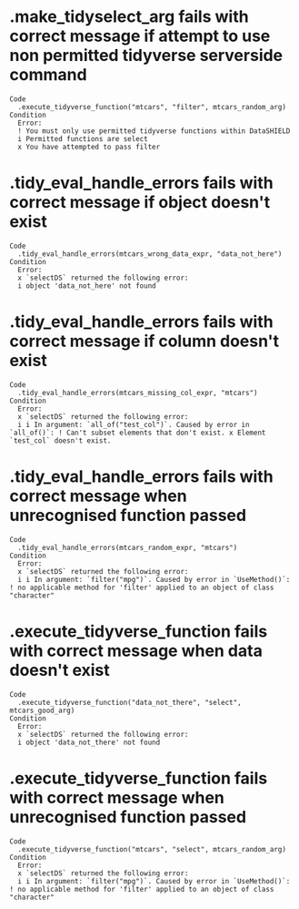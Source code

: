 # .make_tidyselect_arg fails with correct message if attempt to use non permitted tidyverse serverside command

    Code
      .execute_tidyverse_function("mtcars", "filter", mtcars_random_arg)
    Condition
      Error:
      ! You must only use permitted tidyverse functions within DataSHIELD
      i Permitted functions are select
      x You have attempted to pass filter

# .tidy_eval_handle_errors fails with correct message if object doesn't exist

    Code
      .tidy_eval_handle_errors(mtcars_wrong_data_expr, "data_not_here")
    Condition
      Error:
      x `selectDS` returned the following error:
      i object 'data_not_here' not found

# .tidy_eval_handle_errors fails with correct message if column doesn't exist

    Code
      .tidy_eval_handle_errors(mtcars_missing_col_expr, "mtcars")
    Condition
      Error:
      x `selectDS` returned the following error:
      i i In argument: `all_of("test_col")`. Caused by error in `all_of()`: ! Can't subset elements that don't exist. x Element `test_col` doesn't exist.

# .tidy_eval_handle_errors fails with correct message when unrecognised function passed

    Code
      .tidy_eval_handle_errors(mtcars_random_expr, "mtcars")
    Condition
      Error:
      x `selectDS` returned the following error:
      i i In argument: `filter("mpg")`. Caused by error in `UseMethod()`: ! no applicable method for 'filter' applied to an object of class "character"

# .execute_tidyverse_function fails with correct message when data doesn't exist

    Code
      .execute_tidyverse_function("data_not_there", "select", mtcars_good_arg)
    Condition
      Error:
      x `selectDS` returned the following error:
      i object 'data_not_there' not found

# .execute_tidyverse_function fails with correct message when unrecognised function passed

    Code
      .execute_tidyverse_function("mtcars", "select", mtcars_random_arg)
    Condition
      Error:
      x `selectDS` returned the following error:
      i i In argument: `filter("mpg")`. Caused by error in `UseMethod()`: ! no applicable method for 'filter' applied to an object of class "character"

